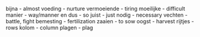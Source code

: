 bijna - almost
voeding - nurture
vermoeiende - tiring
moeilijke - difficult
manier - way/manner
en dus - so
juist - just 
nodig - necessary
vechten - battle, fight
bemesting - fertilization
zaaien - to sow
oogst - harvest
rijtjes - rows
kolom - column
plagen - plag